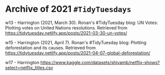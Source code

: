 # Archive of 2021 `#TidyTuesdays`

w13 - Harrington (2021, March 30). Ronan's #TidyTuesday blog: UN Votes: Plotting votes on United Nations resolutions. Retrieved from https://tidytuesday.netlify.app/posts/2021-03-30-un-votes/

w15 - Harrington (2021, April 7). Ronan's #TidyTuesday blog: Plotting deforestation and its causes. Retrieved from https://tidytuesday.netlify.app/posts/2021-04-07-global-deforestation/

w17 - Harrington https://www.kaggle.com/datasets/shivamb/netflix-shows?select=netflix_titles.csv